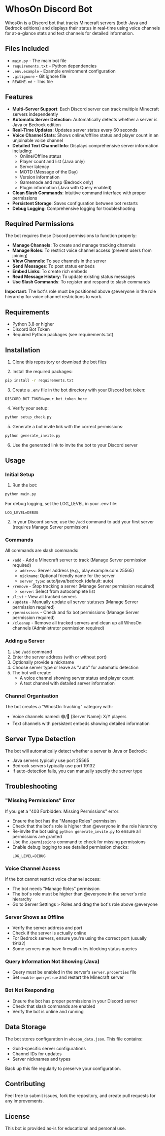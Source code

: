 # WhosOn Discord Bot

WhosOn is a Discord bot that tracks Minecraft servers (both Java and Bedrock editions) and displays their status in real-time using voice channels for at-a-glance stats and text channels for detailed information.

## Files Included

- `main.py` - The main bot file
- `requirements.txt` - Python dependencies
- `.env.example` - Example environment configuration
- `.gitignore` - Git ignore file
- `README.md` - This file

## Features

- **Multi-Server Support**: Each Discord server can track multiple Minecraft servers independently
- **Automatic Server Detection**: Automatically detects whether a server is Java or Bedrock edition
- **Real-Time Updates**: Updates server status every 60 seconds
- **Voice Channel Stats**: Shows online/offline status and player count in an unjoinable voice channel
- **Detailed Text Channel Info**: Displays comprehensive server information including:
  - Online/Offline status
  - Player count and list (Java only)
  - Server latency
  - MOTD (Message of the Day)
  - Version information
  - Gamemode and map (Bedrock only)
  - Plugin information (Java with Query enabled)
- **Clean Slash Commands**: Intuitive command interface with proper permissions
- **Persistent Storage**: Saves configuration between bot restarts
- **Debug Logging**: Comprehensive logging for troubleshooting

## Required Permissions

The bot requires these Discord permissions to function properly:
- **Manage Channels**: To create and manage tracking channels
- **Manage Roles**: To restrict voice channel access (prevent users from joining)
- **View Channels**: To see channels in the server
- **Send Messages**: To post status embeds
- **Embed Links**: To create rich embeds
- **Read Message History**: To update existing status messages
- **Use Slash Commands**: To register and respond to slash commands

**Important**: The bot's role must be positioned above @everyone in the role hierarchy for voice channel restrictions to work.

## Requirements

- Python 3.8 or higher
- Discord Bot Token
- Required Python packages (see requirements.txt)

## Installation

1. Clone this repository or download the bot files

2. Install the required packages:
```bash
pip install -r requirements.txt
```

3. Create a `.env` file in the bot directory with your Discord bot token:
```
DISCORD_BOT_TOKEN=your_bot_token_here
```

4. Verify your setup:
```bash
python setup_check.py
```

5. Generate a bot invite link with the correct permissions:
```bash
python generate_invite.py
```

6. Use the generated link to invite the bot to your Discord server

## Usage

### Initial Setup

1. Run the bot:
```bash
python main.py
```

For debug logging, set the LOG_LEVEL in your .env file:
```
LOG_LEVEL=DEBUG
```

2. In your Discord server, use the `/add` command to add your first server (requires Manage Server permission)

### Commands

All commands are slash commands:

- `/add` - Add a Minecraft server to track (Manage Server permission required)
  - `address`: Server address (e.g., play.example.com:25565)
  - `nickname`: Optional friendly name for the server
  - `server_type`: auto/java/bedrock (default: auto)
- `/remove` - Stop tracking a server (Manage Server permission required)
  - `server`: Select from autocomplete list
- `/list` - View all tracked servers
- `/update` - Manually update all server statuses (Manage Server permission required)
- `/permissions` - Check and fix bot permissions (Manage Server permission required)
- `/cleanup` - Remove all tracked servers and clean up all WhosOn channels (Administrator permission required)

### Adding a Server

1. Use `/add` command
2. Enter the server address (with or without port)
3. Optionally provide a nickname
4. Choose server type or leave as "auto" for automatic detection
5. The bot will create:
   - A voice channel showing server status and player count
   - A text channel with detailed server information

### Channel Organisation

The bot creates a "WhosOn Tracking" category with:
- Voice channels named: 🟢/🔴 [Server Name]: X/Y players
- Text channels with persistent embeds showing detailed information

## Server Type Detection

The bot will automatically detect whether a server is Java or Bedrock:
- Java servers typically use port 25565
- Bedrock servers typically use port 19132
- If auto-detection fails, you can manually specify the server type

## Troubleshooting

### "Missing Permissions" Error
If you get a "403 Forbidden: Missing Permissions" error:
- Ensure the bot has the "Manage Roles" permission
- Check that the bot's role is higher than @everyone in the role hierarchy
- Re-invite the bot using `python generate_invite.py` to ensure all permissions are granted
- Use the `/permissions` command to check for missing permissions
- Enable debug logging to see detailed permission checks:
  ```
  LOG_LEVEL=DEBUG
  ```

### Voice Channel Access
If the bot cannot restrict voice channel access:
- The bot needs "Manage Roles" permission
- The bot's role must be higher than @everyone in the server's role hierarchy
- Go to Server Settings > Roles and drag the bot's role above @everyone

### Server Shows as Offline
- Verify the server address and port
- Check if the server is actually online
- For Bedrock servers, ensure you're using the correct port (usually 19132)
- Some servers may have firewall rules blocking status queries

### Query Information Not Showing (Java)
- Query must be enabled in the server's `server.properties` file
- Set `enable-query=true` and restart the Minecraft server

### Bot Not Responding
- Ensure the bot has proper permissions in your Discord server
- Check that slash commands are enabled
- Verify the bot is online and running

## Data Storage

The bot stores configuration in `whoson_data.json`. This file contains:
- Guild-specific server configurations
- Channel IDs for updates
- Server nicknames and types

Back up this file regularly to preserve your configuration.

## Contributing

Feel free to submit issues, fork the repository, and create pull requests for any improvements.

## License

This bot is provided as-is for educational and personal use.